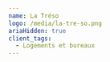```yaml
---
name: La Tréso
logo: /media/la-tre-so.png
ariaHidden: true
client_tags:
  - Logements et bureaux
---
```

